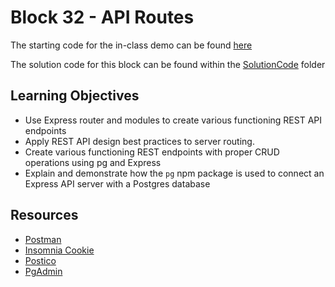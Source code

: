 # Block 32 - API Routes

The starting code for the in-class demo can be found [here](./demo/README.md)

The solution code for this block can be found within the [SolutionCode](../../SolutionCode/32-API_Routes/README.md) folder

## Learning Objectives
- Use Express router and modules to create various functioning REST API endpoints
- Apply REST API design best practices to server routing.
- Create various functioning REST endpoints with proper CRUD operations using pg and Express
- Explain and demonstrate how the `pg` npm package is used to connect an Express API server with a Postgres database

## Resources
* [Postman](https://www.postman.com/downloads/)
* [Insomnia Cookie](https://insomnia.rest/download)
* [Postico](https://eggerapps.at/postico2/)
* [PgAdmin](https://www.pgadmin.org/)
